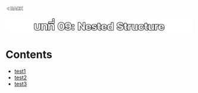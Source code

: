 <p align="left">
  <a href="../README.md">
    <img src="../../Z99-OTHERS/00-common/00-back.png" style="width:10%">
  </a>
</p>

![01-nested.png](/Z99-OTHERS/09-nested/01-nested.png)

# Contents

-   [test1]()
-   [test2]()
-   [test3]()
